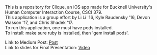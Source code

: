 This is a repository for Clique, an iOS app made for Bucknell University's Human Computer Interaction Course, CSCI 379.<br>
This application is a group effort by Li Li '16, Kyle Raudensky '16, Devon Wasson '17, and Chris Shadek '17.<br>
To run this application, one must have pods installed.<br>
To install: make sure ruby is installed, then 'gem install pods'.<br>

Link to Medium Post: <a href="https://medium.com/p/8160016bfc2f/edit">Post</a>
<br>Link to slides for Final Presentation: <a href="https://docs.google.com/presentation/d/1vadlAf-pMxyqnf3fCWP7PLr1stUr327B6_DgIglp1Ic/edit?usp=sharing">Video</a>
